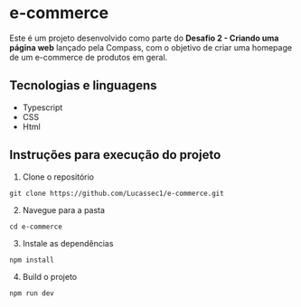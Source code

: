 ﻿# e-commerce

Este é um projeto desenvolvido como parte do **Desafio 2 - Criando uma página web** lançado pela Compass, com o objetivo de criar uma homepage de um e-commerce de produtos em geral.

## Tecnologias e linguagens

- Typescript
- CSS
- Html

## Instruções para execução do projeto

1. Clone o repositório
```node
git clone https://github.com/Lucassec1/e-commerce.git
```

2. Navegue para a pasta
```node
cd e-commerce
```

3. Instale as dependências
```node
npm install
```

4. Build o projeto
```node
npm run dev
```
